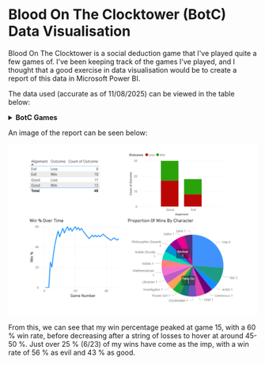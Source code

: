# Blood On The Clocktower (BotC) Data Visualisation

Blood On The Clocktower is a social deduction game that I've played quite a few games of. I've been keeping track of the games I've played, and I thought that a good exercise in data visualisation would be to create a report of this data in Microsoft Power BI.

The data used (accurate as of 11/08/2025) can be viewed in the table below:

<details>
<summary><strong>BotC Games</strong></summary>
  
|   Game Number | Date       | Type        | Script                           | Alignment   | Character            | Outcome   |   Win % |
|--------------:|:-----------|:------------|:---------------------------------|:------------|:---------------------|:----------|--------:|
|             1 | 26/06/2024 | Normal      | Trouble Brewing                  | Good        | Chef                 | Loss      |  0      |
|             2 | 26/06/2024 | Normal      | Trouble Brewing                  | Good        | Mayor                | Loss      |  0      |
|             3 | 01/07/2024 | Normal      | My Beloved Monster               | Good        | Balloonist           | Loss      |  0      |
|             4 | 01/07/2024 | Normal      | Land Of The Midnight Sun         | Good        | Clockmaker           | Win       | 25      |
|             5 | 01/07/2024 | Teensyville | Race To The Bottom               | Evil        | Vortox               | Loss      | 20      |
|             6 | 17/07/2024 | Normal      | Trouble Brewing                  | Evil        | Imp                  | Win       | 33.3333 |
|             7 | 17/07/2024 | Normal      | Trouble Brewing                  | Evil        | Imp                  | Win       | 42.8571 |
|             8 | 24/07/2024 | Normal      | Trouble Brewing                  | Good        | Saint                | Win       | 50      |
|             9 | 24/07/2024 | Normal      | Trouble Brewing                  | Evil        | Spy                  | Win       | 55.5556 |
|            10 | 31/07/2024 | Normal      | Bad Moon Rising                  | Evil        | Godfather            | Loss      | 50      |
|            11 | 31/07/2024 | Normal      | Sects & Violets                  | Good        | Mathematician        | Win       | 54.5455 |
|            12 | 17/08/2024 | Normal      | Trouble Brewing                  | Evil        | Imp                  | Win       | 58.3333 |
|            13 | 24/08/2024 | Normal      | A Perfect Place                  | Evil        | Cerenovus            | Loss      | 53.8462 |
|            14 | 30/08/2024 | Normal      | Back To School                   | Good        | Librarian            | Win       | 57.1429 |
|            15 | 30/08/2024 | Normal      | (You Will Never) Break The Chain | Good        | Sailor               | Win       | 60      |
|            16 | 31/08/2024 | Normal      | Trouble Brewing                  | Good        | Recluse              | Loss      | 56.25   |
|            17 | 31/08/2024 | Normal      | Sects & Violets                  | Evil        | Cerenovus            | Win       | 58.8235 |
|            18 | 04/09/2024 | Normal      | Bad Moon Rising                  | Good        | Pacifist             | Loss      | 55.5556 |
|            19 | 04/09/2024 | Normal      | Trouble Brewing                  | Evil        | Imp                  | Win       | 57.8947 |
|            20 | 07/09/2024 | Normal      | Sects & Violets                  | Good        | Philosopher (Savant) | Win       | 60      |
|            21 | 07/09/2024 | Normal      | Trouble Brewing                  | Good        | Monk                 | Loss      | 57.1429 |
|            22 | 07/09/2024 | Normal      | Trouble Brewing                  | Good        | Chef                 | Win       | 59.0909 |
|            23 | 07/09/2024 | Normal      | Trouble Brewing                  | Good        | Recluse              | Loss      | 56.5217 |
|            24 | 07/09/2024 | Normal      | Smoked Onions                    | Good        | Noble (Drunk)        | Win       | 58.3333 |
|            25 | 14/09/2024 | Normal      | Sects & Violets                  | Good        | Dreamer              | Loss      | 56      |
|            26 | 14/09/2024 | Normal      | Trouble Brewing                  | Good        | Mayor                | Loss      | 53.8462 |
|            27 | 21/09/2024 | Normal      | Sects & Violets                  | Good        | Town Crier           | Loss      | 51.8519 |
|            28 | 21/09/2024 | Normal      | Bad Moon Rising                  | Good        | Exorcist             | Loss      | 50      |
|            29 | 21/09/2024 | Normal      | Trouble Brewing                  | Good        | Washerwoman          | Loss      | 48.2759 |
|            30 | 21/09/2024 | Normal      | Trouble Brewing                  | Good        | Investigator         | Win       | 50      |
|            31 | 27/09/2024 | Normal      | Dark and Stormy-caught           | Good        | Noble                | Win       | 51.6129 |
|            32 | 27/09/2024 | Normal      | Malchemy                         | Evil        | Imp                  | Loss      | 50      |
|            33 | 27/09/2024 | Normal      | Malchemy                         | Evil        | Fang Gu              | Win       | 51.5152 |
|            34 | 27/09/2024 | Normal      | Induced Labour                   | Good        | Shugenja             | Loss      | 50      |
|            35 | 28/09/2024 | Normal      | Trouble Brewing                  | Evil        | Imp                  | Win       | 51.4286 |
|            36 | 28/09/2024 | Normal      | Trouble Brewing                  | Evil        | Imp                  | Loss      | 50      |
|            37 | 28/09/2024 | Normal      | Sects & Violets                  | Good        | Artist               | Win       | 51.3514 |
|            38 | 29/05/2025 | Normal      | Trouble Brewing                  | Evil        | Imp                  | Win       | 52.6316 |
|            39 | 29/05/2025 | Normal      | Trouble Brewing                  | Evil        | Imp                  | Loss      | 51.2821 |
|            40 | 29/05/2025 | Normal      | Trouble Brewing                  | Evil        | Poisoner             | Loss      | 50      |
|            41 | 18/06/2025 | Normal      | Trouble Brewing                  | Good        | Ravenkeeper          | Loss      | 48.7805 |
|            42 | 18/06/2025 | Normal      | Trouble Brewing                  | Good        | Soldier              | Loss      | 47.619  |
|            43 | 26/06/2025 | Normal      | Trouble Brewing                  | Evil        | Imp                  | Loss      | 46.5116 |
|            44 | 26/06/2025 | Normal      | Trouble Brewing                  | Evil        | Spy                  | Win       | 47.7273 |
|            45 | 26/06/2025 | Normal      | Trouble Brewing                  | Good        | Recluse              | Win       | 48.8889 |
|            46 | 06/08/2025 | Normal      | Sects & Violets                  | Good        | Sweetheart           | Loss      | 47.8261 |
|            47 | 06/08/2025 | Normal      | Sects & Violets                  | Good        | Barber               | Loss      | 46.8085 |
|            48 | 06/08/2025 | Normal      | Sects & Violets                  | Good        | Flower Girl          | Win       | 47.9167 |

</details>


An image of the report can be seen below:

![BotC Graphs](images/project_3/BotC_stats.png)

From this, we can see that my win percentage peaked at game 15, with a 60 % win rate, before decreasing after a string of losses to hover at around 45-50 %. Just over 25 % (6/23) of my wins have come as the imp, with a win rate of 56 % as evil and 43 % as good.
